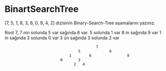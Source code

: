 # BinartSearchTree
[7, 5, 1, 8, 3, 6, 0, 9, 4, 2] dizisinin Binary-Search-Tree aşamalarını yazınız.

Root 7, 7 nin solunda 5 var sağında 8 var.
5 solunda 1 var
8 in sağında 9 var 
1 in sağında 3 solunda 0 var
3 ün sağında 3 solunda 2 var
                                       
                                       
                                             7
                                     5             8
                                 1        6                9    
                             0       3
                                   2   4

